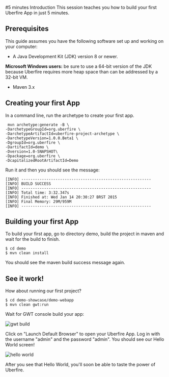#5 minutes Introduction
This session teaches you how to build your first Uberfire App in just 5 minutes.

## Prerequisites
This guide assumes you have the following software set up and working on your computer:

* A Java Development Kit (JDK) version 8 or newer.

**Microsoft Windows users:** be sure to use a 64-bit version of the JDK because Uberfire requires more heap space than can be addressed by a 32-bit VM.

* Maven 3.x

## Creating your first App

 In a command line, run the archetype to create your first app.

```
 mvn archetype:generate -B \
-DarchetypeGroupId=org.uberfire \
-DarchetypeArtifactId=uberfire-project-archetype \
-DarchetypeVersion=1.0.0.Beta1 \
-DgroupId=org.uberfire \
-DartifactId=demo \
-Dversion=1.0-SNAPSHOT\
-Dpackage=org.uberfire \
-DcapitalizedRootArtifactId=Demo
```
Run it and then you should see the message:
```
[INFO] ---------------------------------------------------------
[INFO] BUILD SUCCESS
[INFO] ---------------------------------------------------------
[INFO] Total time: 3:32.347s
[INFO] Finished at: Wed Jan 14 20:30:27 BRST 2015
[INFO] Final Memory: 29M/959M
[INFO] ---------------------------------------------------------
````
## Building your first App

To build your first app, go to directory demo, build the project in maven and wait for the build to finish.

```
$ cd demo
$ mvn clean install

```
You should see the maven build success message again.

## See it work!

How about running our first project?
```
$ cd demo-showcase/demo-webapp
$ mvn clean gwt:run
```
Wait for GWT console build your app:

![gwt build](gwt-console.png)

Click on "Launch Default Browser" to open your Uberfire App. Log in with the username "admin" and the password "admin". You should see our Hello World screen!

![hello world](helloWorld.png)

After you see that Hello World, you'll soon be able to taste the power of Uberfire.



